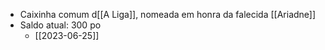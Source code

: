 - Caixinha comum d[[A Liga]], nomeada em honra da falecida [[Ariadne]]
- Saldo atual: 300 po
	- [[2023-06-25]]